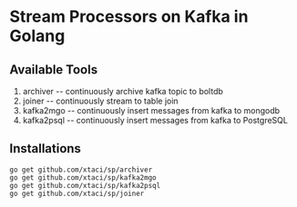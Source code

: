 # Stream Processors on Kafka in Golang

## Available Tools
1. archiver -- continuously archive kafka topic to boltdb
2. joiner -- continuously stream to table join
3. kafka2mgo -- continuously insert messages from kafka to mongodb
4. kafka2psql -- continuously insert messages from kafka to PostgreSQL


## Installations
```
go get github.com/xtaci/sp/archiver
go get github.com/xtaci/sp/kafka2mgo
go get github.com/xtaci/sp/kafka2psql
go get github.com/xtaci/sp/joiner
```

